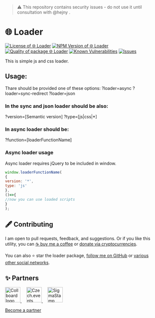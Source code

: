 > :warning: This repository contains security issues - do not use it until consultation with @hejny .

# 🌐 Loader

<!--Badges-->
<!--⚠️WARNING: This section was generated by https://github.com/hejny/batch-project-editor/blob/main/src/workflows/800-badges/badges.ts so every manual change will be overwritten.-->


[![License of 🌐 Loader](https://img.shields.io/github/license/hejny/loader.svg?style=flat)](https://github.com/hejny/loader/blob/master/LICENSE)
[![NPM Version of 🌐 Loader](https://badge.fury.io/js/loader.svg)](https://www.npmjs.com/package/loader)
[![Quality of package 🌐 Loader](https://packagequality.com/shield/loader.svg)](https://packagequality.com/#?package=loader)
[![Known Vulnerabilities](https://snyk.io/test/github/hejny/loader/badge.svg)](https://snyk.io/test/github/hejny/loader)
[![Issues](https://img.shields.io/github/issues/hejny/loader.svg?style=flat)](https://github.com/hejny/loader/issues)

<!--/Badges-->

This is simple js and css loader.

## Usage:

Thare should be provided one of these options:
?loader=async
?loader=sync-redirect
?loader=json

### In the sync and json loader should be also:
?version=[Semantic version]
?type=[js|css|*]

### In async loader should be:
?function=[loaderFunctionName]

### Async loader usage

Async loader requires jQuery to be included in window.

```javascript
window.loaderFunctionName(
{
version: '*',
type: 'js'
},
()=>{
//now you can use loaded scripts
}
);
```



<!--Contributing-->
<!--⚠️WARNING: This section was generated by https://github.com/hejny/batch-project-editor/blob/main/src/workflows/810-contributing/contributing.ts so every manual change will be overwritten.-->

## 🖋️ Contributing

I am open to pull requests, feedback, and suggestions. Or if you like this utility, you can [☕ buy me a coffee](https://www.buymeacoffee.com/hejny) or [donate via cryptocurrencies](https://github.com/hejny/hejny/blob/main/documents/crypto.md).

You can also ⭐ star the loader package, [follow me on GitHub](https://github.com/hejny) or [various other social networks](https://www.pavolhejny.com/contact/).

<!--/Contributing-->


<!--Partners-->
<!--⚠️WARNING: This section was generated by https://github.com/hejny/batch-project-editor/blob/main/src/workflows/820-partners/partners.ts so every manual change will be overwritten.-->

## ✨ Partners


<a href="https://collboard.com/">
<img src="https://collboard.fra1.cdn.digitaloceanspaces.com/assets/18.12.1/logo-small.png" alt="Collboard logo" width="50"  />
</a>
&nbsp;&nbsp;&nbsp;
<a href="https://czech.events/">
<img src="https://czech.events/design/logos/czech.events.transparent-logo.png" alt="Czech.events logo" width="50"  />
</a>
&nbsp;&nbsp;&nbsp;
<a href="https://sigmastamp.ml/">
<img src="https://www.sigmastamp.ml/sigmastamp-logo.white.svg" alt="SigmaStamp logo" width="50"  />
</a>


[Become a partner](https://www.pavolhejny.com/contact/)

<!--/Partners-->
